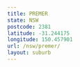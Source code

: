 ```yaml
---
title: PREMER
state: NSW
postcode: 2381
latitude: -31.244175
longitude: 150.457901
url: /nsw/premer/
layout: suburb
---
```

